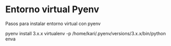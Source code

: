 # Entorno virtual Pyenv

Pasos para instalar entorno virtual con pyenv

pyenv install 3.x.x
virtualenv -p /home/kari/.pyenv/versions/3.x.x/bin/python enva
